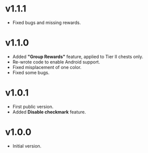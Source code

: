 # v1.1.1

* Fixed bugs and missing rewards.

# v1.1.0

* Added **"Group Rewards"** feature, applied to Tier II chests only.
* Re-wrote code to enable Android support.
* Fixed misplacement of one color.
* Fixed some bugs.

# v1.0.1

* First public version.
* Added **Disable checkmark** feature.

# v1.0.0

* Initial version.